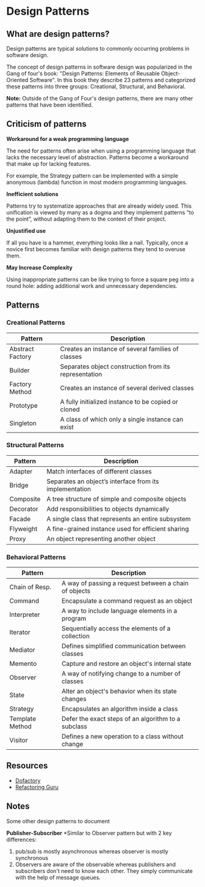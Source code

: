 # Design Patterns

## What are design patterns?
Design patterns are typical solutions to commonly occurring problems in software design.

The concept of design patterns in software design was popularized in the Gang of four's book: "Design Patterns: Elements of Reusable Object-Oriented Software". In this book they describe 23 patterns and categorized these patterns into three groups: Creational, Structural, and Behavioral. 

**Note:** Outside of the Gang of Four's design patterns, there are many other patterns that have been identified.

## Criticism of patterns

**Workaround for a weak programming language**

The need for patterns often arise when using a programming language that lacks the necessary level of abstraction. Patterns become a workaround that make up for lacking features.

For example, the Strategy pattern can be implemented with a simple anonymous (lambda) function in most modern programming languages.

**Inefficient solutions**

Patterns try to systematize approaches that are already widely used. This unification is viewed by many as a dogma and they implement patterns “to the point”, without adapting them to the context of their project.

**Unjustified use**

If all you have is a hammer, everything looks like a nail. Typically, once a novice first becomes familiar with design patterns they tend to overuse them.

**May Increase Complexity**

Using inappropriate patterns can be like trying to force a square peg into a round hole: adding additional work and unnecessary dependencies.


## Patterns
### Creational Patterns

| Pattern          | Description                                           |
|------------------|-------------------------------------------------------|
| Abstract Factory | Creates an instance of several families of classes    |
| Builder          | Separates object construction from its representation |
| Factory Method   | Creates an instance of several derived classes        |
| Prototype        | A fully initialized instance to be copied or cloned   |
| Singleton        | A class of which only a single instance can exist     |


### Structural Patterns

| Pattern   | Description                                             |
|-----------|---------------------------------------------------------|
| Adapter   | Match interfaces of different classes                   |
| Bridge    | Separates an object’s interface from its implementation |
| Composite | A tree structure of simple and composite objects        |
| Decorator | Add responsibilities to objects dynamically             |
| Facade    | A single class that represents an entire subsystem      |
| Flyweight | A fine-grained instance used for efficient sharing      |
| Proxy     | An object representing another object                   |


### Behavioral Patterns

| Pattern         | Description                                           |
|-----------------|-------------------------------------------------------|
| Chain of Resp.  | A way of passing a request between a chain of objects |
| Command         | Encapsulate a command request as an object            |
| Interpreter     | A way to include language elements in a program       |
| Iterator        | Sequentially access the elements of a collection      |
| Mediator        | Defines simplified communication between classes      |
| Memento         | Capture and restore an object's internal state        |
| Observer        | A way of notifying change to a number of classes      |
| State           | Alter an object's behavior when its state changes     |
| Strategy        | Encapsulates an algorithm inside a class              |
| Template Method | Defer the exact steps of an algorithm to a subclass   |
| Visitor         | Defines a new operation to a class without change     |


## Resources
* [Dofactory](https://www.dofactory.com/net/design-patterns)
* [Refactoring Guru](https://refactoring.guru/design-patterns)


## Notes
Some other design patterns to document

**Publisher-Subscriber**
*Similar to Observer pattern but with 2 key differences:
1. pub/sub is mostly asynchronous whereas observer is mostly synchronous
2. Observers are aware of the observable whereas publishers and subscribers don't need to know each other. They simply communicate with the help of message queues.
